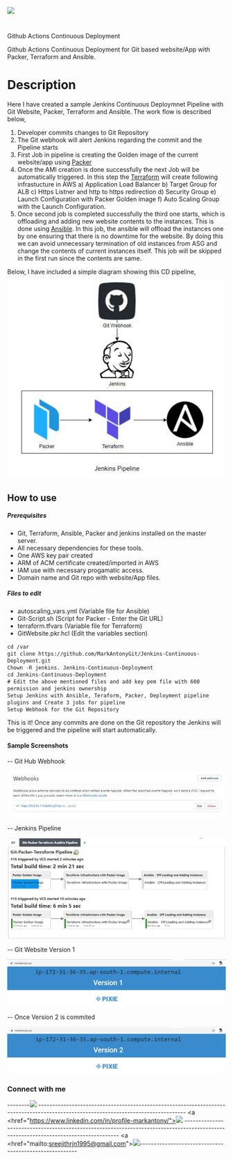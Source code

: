 ![](https://visitor-badge.laobi.icu/badge?page_id=sreejithaws123/Github-Actions-Continuous-Deployment)

# 
Github Actions Continuous Deployment

Github Actions Continuous Deployment for Git based website/App with Packer, Terraform and Ansible. 

# Description

Here I have created a sample Jenkins Continuous Deploymnet Pipeline with Git Website, Packer, Terraform and Ansible. The work flow is described below,

1. Developer commits changes to Git Repository
2. The Git webhook will alert Jenkins regarding the commit and the Pipeline starts
3. First Job in pipeline is creating the Golden image of the current website/app using [Packer](https://www.packer.io/)
4. Once the AMI creation is done successfully the next Job will be automatically triggered. In this step the [Terraform](https://www.terraform.io/) will create following infrastucture in AWS
    a) Application Load Balancer
    b) Target Group for ALB
    c) Https Listner and http to https redirection
    d) Security Group
    e) Launch Configuration with Packer Golden image
    f) Auto Scaling Group with the Launch Configuration.
5. Once second job is completed successfully the third one starts, which is offloading and adding new website contents to the instances. This is done using [Ansible](https://www.ansible.com/). In this job, the ansible will offload the instances one by one ensuring that there is no downtime for the website. By doing this we can avoid unnecessary termination of old instances from ASG and change the contents of current instances itself. This job will be skipped in the first run since the contents are same. 

Below, I have included a simple diagram showing this CD pipeline,

![](https://github.com/sreejithaws123/first/blob/05edaaa883c4d202ee4af034af93d862a5db48c2/Architecture.JPG)

## How to use

##### Prerequisites

- Git, Terraform, Ansible, Packer and jenkins installed on the master server. 
- All necessary dependencies for these tools.
- One AWS key pair created
- ARM of ACM certificate created/imported in AWS
- IAM use with necessary progamatic access. 
- Domain name and Git repo with website/App files.

##### Files to edit

- autoscaling_vars.yml (Variable file for Ansible)
- Git-Script.sh  (Script for Packer - Enter the Git URL)
- terraform.tfvars (Variable file for Terraform) 
- GitWebsite.pkr.hcl (Edit the variables section) 

```
cd /var 
git clone https://github.com/MarkAntonyGit/Jenkins-Continuous-Deployment.git
Chown -R jenkins. Jenkins-Continuous-Deployment
cd Jenkins-Continuous-Deployment 
# Edit the above mentioned files and add key pem file with 600 permission and jenkins ownership
Setup Jenkins with Ansible, Teraform, Packer, Deployment pipeline plugins and Create 3 jobs for pipeline
Setup Webhook for the Git Repository
``` 

This is it! 
Once any commits are done on the Git repository the Jenkins will be triggered and the pipeline will start automatically. 

#### Sample Screenshots

-- Git Hub Webhook

![](https://github.com/sreejithaws123/first/blob/05edaaa883c4d202ee4af034af93d862a5db48c2/webhook.JPG)

-- Jenkins Pipeline

![](https://github.com/sreejithaws123/first/blob/05edaaa883c4d202ee4af034af93d862a5db48c2/2.JPG)

-- Git Website Version 1

![](https://github.com/sreejithaws123/first/blob/05edaaa883c4d202ee4af034af93d862a5db48c2/website%201.JPG)

-- Once Version 2 is commited

![](https://github.com/sreejithaws123/first/blob/05edaaa883c4d202ee4af034af93d862a5db48c2/website%202.JPG)

### Connect with me

--------<img src="https://img.shields.io/badge/-Sreejith%20Rajan-brightgreen"/> ----------------------------------------------------------------------------------------------------------------------------------- <a <href="https://www.linkedin.com/in/profile-markantony/"><img src="https://img.shields.io/badge/-Linkedin%20Profile-blue"/></a> ------------------------------------------------------------------------------------------------------------------------------------ <a <href="mailto:sreejithrjn1995@gmail.com"><img src="https://img.shields.io/badge/-markantony.alenchery@gmail.com-D14836?style=flat&logo=Gmail&logoColor=white"/></a>-------------------------------------------------------

